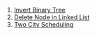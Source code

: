 1.  [Invert Binary Tree](https://leetcode.com/explore/challenge/card/june-leetcoding-challenge/539/week-1-june-1st-june-7th/3347/)
2.  [Delete Node in Linked List](https://leetcode.com/explore/challenge/card/june-leetcoding-challenge/539/week-1-june-1st-june-7th/3348/)
3.  [Two City Scheduling](https://leetcode.com/explore/challenge/card/june-leetcoding-challenge/539/week-1-june-1st-june-7th/3349/)
